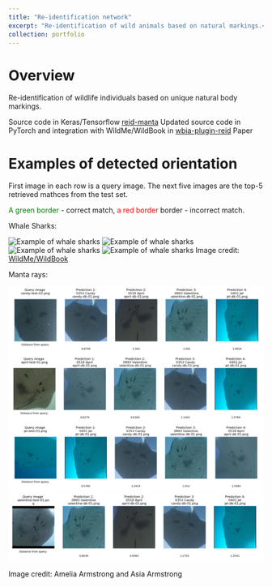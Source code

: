 ```yaml
---
title: "Re-identification network"
excerpt: "Re-identification of wild animals based on natural markings.<br/><img src='/images/portfolio/reid/portfolio-reid-manta.jpg'>"
collection: portfolio
---
```


# Overview

Re-identification of wildlife individuals based on unique natural body markings.


Source code in Keras/Tensorflow [reid-manta](https://github.com/olgamoskvyak/reid-manta)
Updated source code in PyTorch and integration with WildMe/WildBook in [wbia-plugin-reid](https://github.com/olgamoskvyak/wbia-plugin-pie-v2)
Paper


# Examples of detected orientation

First image in each row is a query image. The next five images are the top-5 retrieved mathces from the test set.

<span style="color:green">A green border</span> - correct match, <span style="color:red">a red border</span> border - incorrect match.

Whale Sharks:

![Example of whale sharks](/images/portfolio/reid/portfolio-reid-whale-shark-example-1.png)
![Example of whale sharks](/images/portfolio/reid/portfolio-reid-whale-shark-example-2.png)
![Example of whale sharks](/images/portfolio/reid/portfolio-reid-whale-shark-example-3.png)
![Example of whale sharks](/images/portfolio/reid/portfolio-reid-whale-shark-example-4.png)
Image credit: [WildMe/WildBook](https://www.wildme.org)

Manta rays:

![Example of manta rays](/images/portfolio/reid/portfolio-reid-manta-example-2.png)
![Example of manta rays](/images/portfolio/reid/portfolio-reid-manta-example-3.png)
![Example of manta rays](/images/portfolio/reid/portfolio-reid-manta-example-4.png)
![Example of manta rays](/images/portfolio/reid/portfolio-reid-manta-example-5.png)

Image credit: Amelia Armstrong and Asia Armstrong
